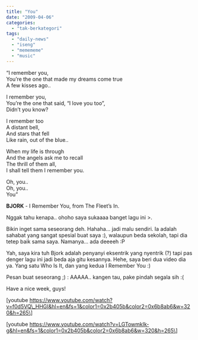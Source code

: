 ```yaml
---
title: "You"
date: "2009-04-06"
categories: 
  - "tak-berkategori"
tags: 
  - "daily-news"
  - "iseng"
  - "memememe"
  - "music"
---
```


“I remember you,  
You’re the one that made my dreams come true  
A few kisses ago..  
  
I remember you,  
You’re the one that said, “I love you too”,  
Didn’t you know?  
  
I remember too  
A distant bell,  
And stars that fell  
Like rain, out of the blue..  
  
When my life is through  
And the angels ask me to recall  
The thrill of them all,  
I shall tell them I remember you.  
  
Oh, you..  
Oh, you..  
You”

**BJORK** - I Remember You, from The Fleet’s In.

Nggak tahu kenapa.. ohoho saya sukaaaa banget lagu ini >.

Bikin inget sama seseorang deh. Hahaha... jadi malu sendiri. Ia adalah sahabat yang sangat spesial buat saya :), walaupun beda sekolah, tapi dia tetep baik sama saya. Namanya... ada deeeeh :P  

Yah, saya kira tuh Bjork adalah penyanyi eksentrik yang nyentrik (?) tapi pas denger lagu ini jadi beda aja gitu kesannya. Hehe, saya beri dua video dia ya. Yang satu Who Is It, dan yang kedua I Remember You :)

Pesan buat seseorang ;) : AAAAA.. kangen tau, pake pindah segala sih :(  

Have a nice week, guys!

  
  
\[youtube https://www.youtube.com/watch?v=f0d5VQ\_HHGI&hl=en&fs=1&color1=0x2b405b&color2=0x6b8ab6&w=320&h=265\]  
  
\[youtube https://www.youtube.com/watch?v=LGTowmkIk-g&hl=en&fs=1&color1=0x2b405b&color2=0x6b8ab6&w=320&h=265\]
